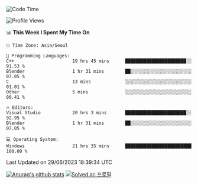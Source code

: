 <!--START_SECTION:waka-->
![Code Time](http://img.shields.io/badge/Code%20Time-340%20hrs%2059%20mins-blue)

![Profile Views](http://img.shields.io/badge/Profile%20Views-0-blue)

📊 **This Week I Spent My Time On** 

```text
🕑︎ Time Zone: Asia/Seoul

💬 Programming Languages: 
C++                      19 hrs 45 mins      ███████████████████████░░   91.53 % 
Blender                  1 hr 31 mins        ██░░░░░░░░░░░░░░░░░░░░░░░   07.05 % 
C                        13 mins             ░░░░░░░░░░░░░░░░░░░░░░░░░   01.01 % 
Other                    5 mins              ░░░░░░░░░░░░░░░░░░░░░░░░░   00.41 % 

🔥 Editors: 
Visual Studio            20 hrs 3 mins       ███████████████████████░░   92.95 % 
Blender                  1 hr 31 mins        ██░░░░░░░░░░░░░░░░░░░░░░░   07.05 % 

💻 Operating System: 
Windows                  21 hrs 35 mins      █████████████████████████   100.00 % 
```


 Last Updated on 29/06/2023 18:39:34 UTC
<!--END_SECTION:waka-->
[![Anurag's github stats](https://github-readme-stats.vercel.app/api?username=heosumin518)](https://github.com/anuraghazra/github-readme-stats)
[![Solved.ac
프로필](http://mazassumnida.wtf/api/v2/generate_badge?boj=heosumin)](https://solved.ac/heosumin)
